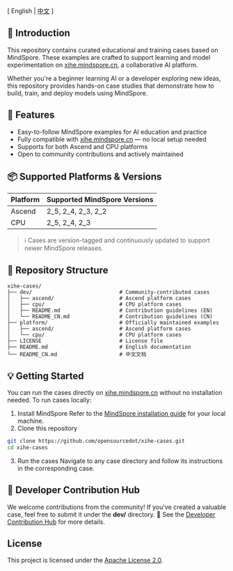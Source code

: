 \[ English | [中文](README_CN.md) \]
## 🚀 Introduction
This repository contains curated educational and training cases based on MindSpore.
These examples are crafted to support learning and model experimentation on [xihe.mindspore.cn](https://xihe.mindspore.cn/), a collaborative AI platform.

Whether you're a beginner learning AI or a developer exploring new ideas, 
this repository provides hands-on case studies that demonstrate how to build, train, and deploy models using MindSpore.

## 🧠 Features
* Easy-to-follow MindSpore examples for AI education and practice
* Fully compatible with [xihe.mindspore.cn](https://xihe.mindspore.cn/) — no local setup needed
* Supports for both Ascend and CPU platforms
* Open to community contributions and actively maintained

## 📦 Supported Platforms & Versions
| Platform | Supported MindSpore Versions |
|----------|------------------------------|
| Ascend   | 2_5, 2_4, 2_3, 2_2           |
| CPU      | 2_5, 2_4, 2_3                |

> ℹ️ Cases are version-tagged and continuously updated to support newer MindSpore releases.

## 📁 Repository Structure
```plaintext
xihe-cases/
├── dev/                            # Community-contributed cases
│   ├── ascend/                     # Ascend platform cases
│   ├── cpu/                        # CPU platform cases
│   ├── README.md                   # Contribution guidelines (EN)
│   └── README_CN.md                # Contribution guidelines (CN)
├── platform/                       # Officially maintained examples
│   ├── ascend/                     # Ascend platform cases
│   └── cpu/                        # CPU platform cases  
├── LICENSE                         # License file
├── README.md                       # English documentation
└── README_CN.md                    # 中文文档
```

## 💡 Getting Started
You can run the cases directly on [xihe.mindspore.cn](https://xihe.mindspore.cn/) without no installation needed.
To run cases locally:
1. Install MindSpore
Refer to the [MindSpore installation guide](https://www.mindspore.cn/install/) for your local machine.
2. Clone this repository
```bash
git clone https://github.com/opensourcedot/xihe-cases.git
cd xihe-cases
```
3. Run the cases
Navigate to any case directory and follow its instructions in the corresponding case.

## 🤝 Developer Contribution Hub
We welcome contributions from the community!  If you've created a valuable case, feel free
to submit it under the **dev/** directory.
📘 See the [Developer Contribution Hub](dev/README.md) for more details.

## License
This project is licensed under the [Apache License 2.0](LICENSE).
